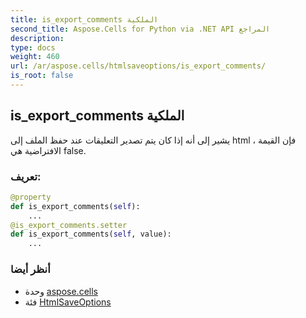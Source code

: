```yaml
---
title: is_export_comments الملكية
second_title: Aspose.Cells for Python via .NET API المراجع
description:
type: docs
weight: 460
url: /ar/aspose.cells/htmlsaveoptions/is_export_comments/
is_root: false
---
```

##  is_export_comments الملكية

يشير إلى أنه إذا كان يتم تصدير التعليقات عند حفظ الملف إلى html ، فإن القيمة الافتراضية هي false.
###  تعريف:
```python
@property
def is_export_comments(self):
    ...
@is_export_comments.setter
def is_export_comments(self, value):
    ...
```

###  أنظر أيضا
* وحدة [aspose.cells](../../)
* فئة [HtmlSaveOptions](/cells/python-net/ar/aspose.cells/htmlsaveoptions)
